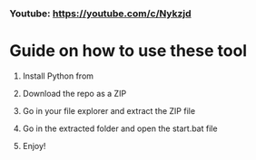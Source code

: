 ### Youtube: https://youtube.com/c/Nykzjd ###
 
# Guide on how to use these tool   
 
1. Install Python from
  
2. Download the repo as a ZIP 

3. Go in your file explorer and extract the ZIP file 
 
4. Go in the extracted folder and open the start.bat file
 
5. Enjoy! 